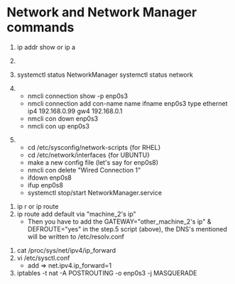 # Network and Network Manager commands

1. ip addr show or  ip a
    
2.  

3. systemctl status NetworkManager
    systemctl status network

<!-- Dynamically adding a connection -->
4. - nmcli connection show -p enp0s3
    - nmcli connection add con-name name ifname enp0s3 type ethernet ip4 192.168.0.99 gw4 192.168.0.1 
    - nmcli con down enp0s3
    - nmcli con up enp0s3

<!-- Statically adding a connection from a new configuration file -->
5. - cd /etc/sysconfig/network-scripts {for RHEL}
    - cd /etc/network/interfaces {for UBUNTU}
    - make a new config file (let's say for enp0s8)
    - nmcli con delete "Wired Connection 1"
    - ifdown enp0s8
    - ifup enp0s8
    - systemctl stop/start NetworkManager.service



<!-- Routing using the ip route -->
<!-- machine_1 in the VB only has host_only_adapter configured. Whereas machine_2 in the same VB has bridged_adapter and                  host_only_adapter configured. 
    say you want to connect to the internet from machine_1 through machine_2's path, then in machine _1 -->
1. ip r or ip route 
2. ip route add default via "machine_2's ip"
    - Then you have to add the GATEWAY="other_machine_2's ip" & DEFROUTE="yes" in the step.5 script (above),
        the DNS's mentioned will be written to /etc/resolv.conf
<!-- in machine 2-->
1. cat /proc/sys/net/ipv4/ip_forward
2. vi /etc/sysctl.conf
    - add => net.ipv4.ip_forward=1
3. iptables -t nat -A POSTROUTING -o enp0s3 -j MASQUERADE     



